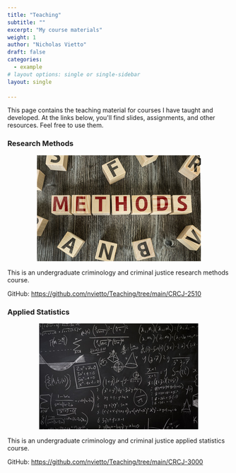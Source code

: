 ```yaml
---
title: "Teaching"
subtitle: ""
excerpt: "My course materials"
weight: 1
author: "Nicholas Vietto"
draft: false
categories:
  - example
# layout options: single or single-sidebar
layout: single

---
```


This page contains the teaching material for courses I have taught and developed. At the links below, you'll find slides, assignments, and other resources. Feel free to use them. 


### Research Methods 

<p style="text-align: center;">
  <img src="method.jpg" alt="Centered Image">
</p>


This is an undergraduate criminology and criminal justice research methods course.


GitHub: https://github.com/nvietto/Teaching/tree/main/CRCJ-2510



### Applied Statistics

<p style="text-align: center;">
  <img src="statistics.jpg" alt="Centered Image">
</p>


This is an undergraduate criminology and criminal justice applied statistics course.

GitHub: https://github.com/nvietto/Teaching/tree/main/CRCJ-3000





